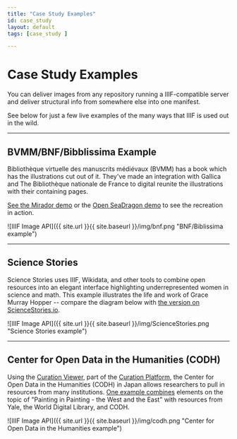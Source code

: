 ```yaml
---
title: "Case Study Examples"
id: case_study
layout: default
tags: [case_study ]

---
```


# Case Study Examples

You can deliver images from any repository running a IIIF-compatible server and deliver structural info from somewhere else into one manifest.

See below for just a few live examples of the many ways that IIIF is used out in the wild.

---

## BVMM/BNF/Bibblissima Example

Bibliothèque virtuelle des manuscrits médiévaux (BVMM) has a book which has the illustrations cut out of it. They've made an integration with Gallica and The Bibliothèque nationale de France to digital reunite the illustrations with their containing pages.

[See the Mirador demo](https://demos.biblissima.fr/chateauroux/demo/) or the [Open SeaDragon demo](https://demos.biblissima.fr/chateauroux/osd-demo/) to see the recreation in action.

![IIIF Image API]({{ site.url }}{{ site.baseurl }}/img/bnf.png "BNF/Biblissima example")

---

## Science Stories

Science Stories uses IIIF, Wikidata, and other tools to combine open resources into an elegant interface highlighting underrepresented women in science and math. This example illustrates the life and work of Grace Murray Hopper -- compare the diagram below with [the version on ScienceStories.io](http://www.sciencestories.io/Q11641).

![IIIF Image API]({{ site.url }}{{ site.baseurl }}/img/ScienceStories.png "Science Stories example")

---

## Center for Open Data in the Humanities (CODH)

Using the [Curation Viewer](http://codh.rois.ac.jp/software/iiif-curation-viewer/), part of the [Curation Platform](http://codh.rois.ac.jp/icp/#curation), the Center for Open Data in the Humanities (CODH) in Japan allows researchers to pull in resources from many institutions. [One example combines](http://codh.rois.ac.jp/software/iiif-curation-viewer/demo/index.html?curation=/curation/exhibition/1/json/inpicture.json&lang=en) elements on the topic of "Painting in Painting - the West and the East" with resources from Yale, the World Digital Library, and CODH.





![IIIF Image API]({{ site.url }}{{ site.baseurl }}/img/codh.png "Center for Open Data in the Humanities example")
